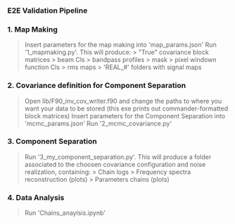 ###
### E2E Validation Pipeline
###

### 1. Map Making
 > Insert parameters for the map making into 'map_params.json'
 > Run '1_mapmaking.py'. This will produce:
    > "True" covariance block matrices
    > beam Cls
    > bandpass profiles
    > mask
    > pixel windown function Cls
    > rms maps
    > 'REAL_#' folders with signal maps


### 2. Covariance definition for Component Separation
 > Open lib/F90_inv_cov_writer.f90 and change the paths to where you want your data to be stored
   (this exe prints out commander-formatted block matrices)
 > Insert parameters for the Component Separation into 'mcmc_params.json'
 > Run '2_mcmc_covariance.py'


### 3. Component Separation
 > Run '3_my_component_separation.py'. This will produce a folder associated to the choosen 
   covariance configuration and noise realization, containing:
    > Chain logs
    > Frequency spectra reconstruction (plots)
    > Parameters chains (plots)

### 4. Data Analysis
 > Run 'Chains_anaylsis.ipynb'


